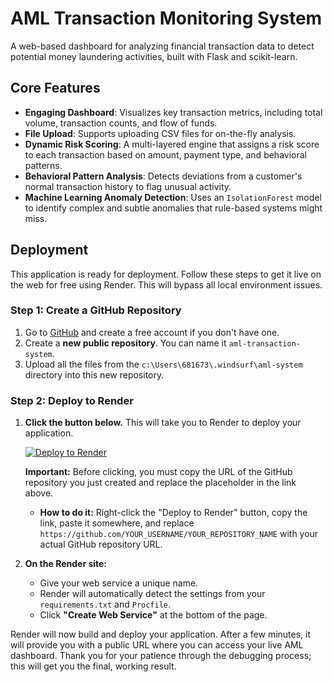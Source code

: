 # AML Transaction Monitoring System

A web-based dashboard for analyzing financial transaction data to detect potential money laundering activities, built with Flask and scikit-learn.

## Core Features

- **Engaging Dashboard**: Visualizes key transaction metrics, including total volume, transaction counts, and flow of funds.
- **File Upload**: Supports uploading CSV files for on-the-fly analysis.
- **Dynamic Risk Scoring**: A multi-layered engine that assigns a risk score to each transaction based on amount, payment type, and behavioral patterns.
- **Behavioral Pattern Analysis**: Detects deviations from a customer's normal transaction history to flag unusual activity.
- **Machine Learning Anomaly Detection**: Uses an `IsolationForest` model to identify complex and subtle anomalies that rule-based systems might miss.

## Deployment

This application is ready for deployment. Follow these steps to get it live on the web for free using Render. This will bypass all local environment issues.

### Step 1: Create a GitHub Repository

1.  Go to [GitHub](https://github.com) and create a free account if you don't have one.
2.  Create a **new public repository**. You can name it `aml-transaction-system`.
3.  Upload all the files from the `c:\Users\681673\.windsurf\aml-system` directory into this new repository.

### Step 2: Deploy to Render

1.  **Click the button below.** This will take you to Render to deploy your application.

    [![Deploy to Render](https://render.com/images/deploy-to-render-button.svg)](https://render.com/deploy?repo=https://github.com/YOUR_USERNAME/YOUR_REPOSITORY_NAME)

    **Important:** Before clicking, you must copy the URL of the GitHub repository you just created and replace the placeholder in the link above.
    - **How to do it:** Right-click the "Deploy to Render" button, copy the link, paste it somewhere, and replace `https://github.com/YOUR_USERNAME/YOUR_REPOSITORY_NAME` with your actual GitHub repository URL.

2.  **On the Render site:**
    - Give your web service a unique name.
    - Render will automatically detect the settings from your `requirements.txt` and `Procfile`.
    - Click **"Create Web Service"** at the bottom of the page.

Render will now build and deploy your application. After a few minutes, it will provide you with a public URL where you can access your live AML dashboard. Thank you for your patience through the debugging process; this will get you the final, working result.
